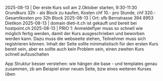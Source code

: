 2025-08-13 | Der erste Kurs soll am 2.Oktober starten, 9:30-11:30  Grundkurs 32h - als Block zu kaufen, Kosten chf 10.- pro Stunde, chf 320.- Gesamtkosten pro 32h Block
2025-08-13 | Ort: sfb Bernstrasse 394 8953 Dietikon
2025-08-13 | domain dieti-it.ch ist gekauft und bereit bei hostpoint.ch
2025-08-13 | PRIO 1: Anmeldeflyer muss so schnell wie möglich fertig werden, damit der Kurs ausgeschrieben und beworben werden kann. Dazu muss die webseeite stehen, Teilnehmer  muss sich registrieren können. Inhalt der Seite sollte minimalistisch für den ersten Kurs bereit sein, aber es sollte auch kein Problem sein, einen zweiten Kurs schnell aufzuschalten

App Struktur besser verstehen: wie hängen die base - und templates genau zusammen, 
zb am Beispiel einer neuen Seite, bzw eines weiteren Kurses üben

